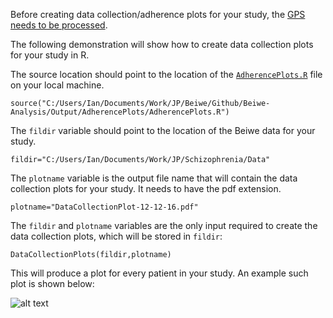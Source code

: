Before creating data collection/adherence plots for your study, the [GPS needs to be processed](https://github.com/onnela-lab/Beiwe-Analysis/blob/master/Preprocessing/PreprocessingExample/PreprocessingExample.md).

The following demonstration will show how to create data collection plots for your study in R.

The source location should point to the location of the [`AdherencePlots.R`](https://github.com/onnela-lab/Beiwe-Analysis/blob/master/Output/AdherencePlots/AdherencePlots.R) file on your local machine.
```
source("C:/Users/Ian/Documents/Work/JP/Beiwe/Github/Beiwe-Analysis/Output/AdherencePlots/AdherencePlots.R")
```

The `fildir` variable should point to the location of the Beiwe data for your study.
```
fildir="C:/Users/Ian/Documents/Work/JP/Schizophrenia/Data"
```

The  `plotname` variable is the output file name that will contain the data collection plots for your study. It needs to have the pdf extension.
```
plotname="DataCollectionPlot-12-12-16.pdf"
```

The `fildir` and `plotname` variables are the only input required to create the data collection plots, which will be stored in `fildir`:
```
DataCollectionPlots(fildir,plotname)
```
This will produce a plot for every patient in your study. An example such plot is shown below:

![alt text](https://github.com/onnela-lab/Beiwe-Analysis/blob/master/Output/AdherencePlots/ExampleDataCollectionPlot.png "Logo Title Text 1")
